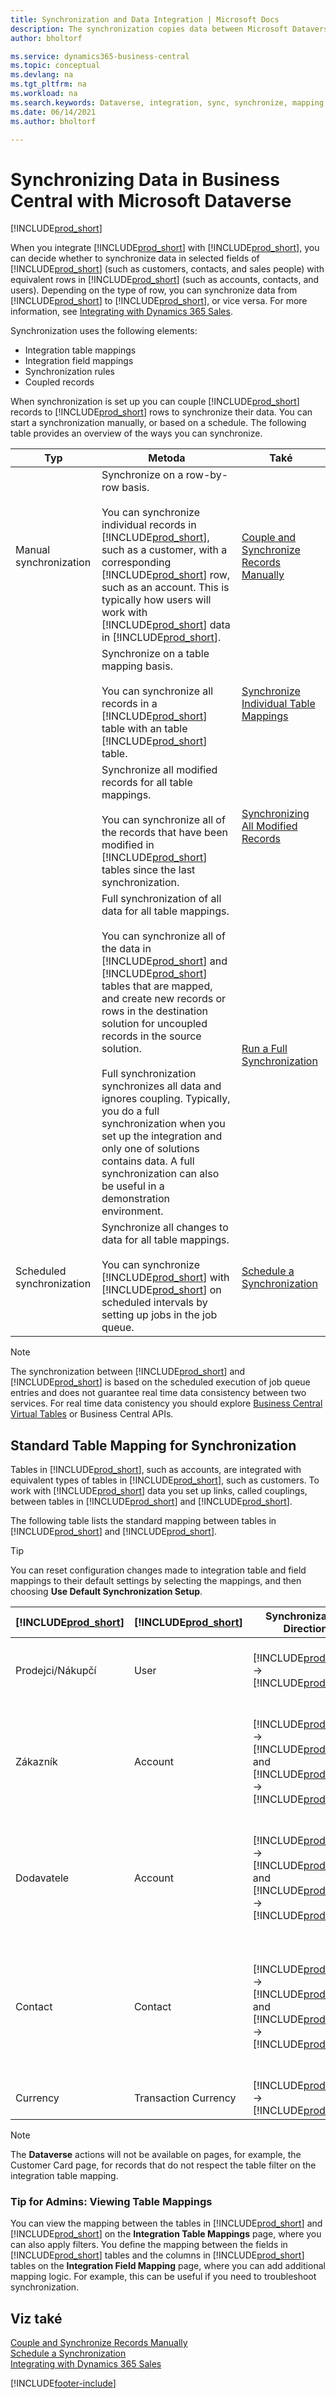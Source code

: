 ```yaml
---
title: Synchronization and Data Integration | Microsoft Docs
description: The synchronization copies data between Microsoft Dataverse tables and Business Central records, and keeps the data in both systems up-to-date.
author: bholtorf

ms.service: dynamics365-business-central
ms.topic: conceptual
ms.devlang: na
ms.tgt_pltfrm: na
ms.workload: na
ms.search.keywords: Dataverse, integration, sync, synchronize, mapping
ms.date: 06/14/2021
ms.author: bholtorf

---
```


# Synchronizing Data in Business Central with Microsoft Dataverse
[!INCLUDE[prod_short](includes/cc_data_platform_banner.md)]

When you integrate [!INCLUDE[prod_short](includes/cds_long_md.md)] with [!INCLUDE[prod_short](includes/prod_short.md)], you can decide whether to synchronize data in selected fields of [!INCLUDE[prod_short](includes/prod_short.md)] (such as customers, contacts, and sales people) with equivalent rows in [!INCLUDE[prod_short](includes/cds_long_md.md)] (such as accounts, contacts, and users). Depending on the type of row, you can synchronize data from [!INCLUDE[prod_short](includes/cds_long_md.md)] to [!INCLUDE[prod_short](includes/prod_short.md)], or vice versa. For more information, see [Integrating with Dynamics 365 Sales](admin-prepare-dynamics-365-for-sales-for-integration.md).

Synchronization uses the following elements:

* Integration table mappings
* Integration field mappings
* Synchronization rules
* Coupled records

When synchronization is set up you can couple [!INCLUDE[prod_short](includes/prod_short.md)] records to [!INCLUDE[prod_short](includes/cds_long_md.md)] rows to synchronize their data. You can start a synchronization manually, or based on a schedule. The following table provides an overview of the ways you can synchronize.

| Typ | Metoda | Také |
|--------|----------|-------|  
| Manual synchronization | Synchronize on a row-by-row basis.<br /><br /> You can synchronize individual records in [!INCLUDE[prod_short](includes/prod_short.md)], such as a customer, with a corresponding [!INCLUDE[prod_short](includes/cds_long_md.md)] row, such as an account. This is typically how users will work with [!INCLUDE[prod_short](includes/cds_long_md.md)] data in [!INCLUDE[prod_short](includes/prod_short.md)]. | [Couple and Synchronize Records Manually](admin-manual-synchronization-of-table-mappings.md#synchronize-individual-table-mappings) |
|  | Synchronize on a table mapping basis.<br /><br /> You can synchronize all records in a [!INCLUDE[prod_short](includes/prod_short.md)] table with an table [!INCLUDE[prod_short](includes/cds_long_md.md)] table. | [Synchronize Individual Table Mappings](admin-manual-synchronization-of-table-mappings.md#synchronize-individual-table-mappings) |
|  | Synchronize all modified records for all table mappings.<br /><br /> You can synchronize all of the records that have been modified in [!INCLUDE[prod_short](includes/prod_short.md)] tables since the last synchronization. | [Synchronizing All Modified Records](admin-manual-synchronization-of-table-mappings.md#synchronizing-all-modified-records) |
|  | Full synchronization of all data for all table mappings.<br /><br /> You can synchronize all of the data in [!INCLUDE[prod_short](includes/prod_short.md)] and [!INCLUDE[prod_short](includes/cds_long_md.md)] tables that are mapped, and create new records or rows in the destination solution for uncoupled records in the source solution.<br /><br /> Full synchronization synchronizes all data and ignores coupling. Typically, you do a full synchronization when you set up the integration and only one of solutions contains data. A full synchronization can also be useful in a demonstration environment. | [Run a Full Synchronization](admin-manual-synchronization-of-table-mappings.md#run-a-full-synchronization) |
| Scheduled synchronization | Synchronize all changes to data for all table mappings.<br /><br /> You can synchronize [!INCLUDE[prod_short](includes/prod_short.md)] with [!INCLUDE[prod_short](includes/cds_long_md.md)] on scheduled intervals by setting up jobs in the job queue. | [Schedule a Synchronization](admin-scheduled-synchronization-using-the-synchronization-job-queue-entries.md) |

> [!NOTE]
> The synchronization between [!INCLUDE[prod_short](includes/cds_long_md.md)] and [!INCLUDE[prod_short](includes/prod_short.md)] is based on the scheduled execution of job queue entries and does not guarantee real time data consistency between two services. For real time data conistency you should explore [Business Central Virtual Tables](/dynamics365/business-central/dev-itpro/powerplatform/powerplat-overview) or Business Central APIs.


## Standard Table Mapping for Synchronization
Tables in [!INCLUDE[prod_short](includes/cds_long_md.md)], such as accounts, are integrated with equivalent types of tables in [!INCLUDE[prod_short](includes/prod_short.md)], such as customers. To work with [!INCLUDE[prod_short](includes/cds_long_md.md)] data you set up links, called couplings, between tables in [!INCLUDE[prod_short](includes/prod_short.md)] and [!INCLUDE[prod_short](includes/cds_long_md.md)].

The following table lists the standard mapping between tables in [!INCLUDE[prod_short](includes/prod_short.md)] and [!INCLUDE[prod_short](includes/cds_long_md.md)].

> [!TIP]
> You can reset configuration changes made to integration table and field mappings to their default settings by selecting the mappings, and then choosing **Use Default Synchronization Setup**.

| [!INCLUDE[prod_short](includes/prod_short.md)] | [!INCLUDE[prod_short](includes/cds_long_md.md)] | Synchronization Direction | Default Filter |
|---------------------------------------------|----------------------------------------------|---------------------------|----------------|
| Prodejci/Nákupčí | User | [!INCLUDE[prod_short](includes/cds_long_md.md)] -> [!INCLUDE[prod_short](includes/prod_short.md)] | [!INCLUDE[prod_short](includes/cds_long_md.md)] contact filter: **Status** is **No**, **User Licensed** is **Yes**, Integration user mode is **No** |
| Zákazník | Account | [!INCLUDE[prod_short](includes/prod_short.md)] -> [!INCLUDE[prod_short](includes/cds_long_md.md)] and [!INCLUDE[prod_short](includes/cds_long_md.md)] -> [!INCLUDE[prod_short](includes/prod_short.md)] | [!INCLUDE[prod_short](includes/cds_long_md.md)] account filter: **Relationship Type** is **Customer** and **Status** is **Active**. [!INCLUDE[prod_short](includes/prod_short.md)] filter: **Blocked** is blank (Customer is not blocked). |
| Dodavatele | Account | [!INCLUDE[prod_short](includes/prod_short.md)] -> [!INCLUDE[prod_short](includes/cds_long_md.md)] and [!INCLUDE[prod_short](includes/cds_long_md.md)] -> [!INCLUDE[prod_short](includes/prod_short.md)] | [!INCLUDE[prod_short](includes/cds_long_md.md)] account filter: **Relationship Type** is **Vendor** and **Status** is **Active**. [!INCLUDE[prod_short](includes/prod_short.md)] filter: **Blocked** is blank (Vendor is not blocked). |
| Contact | Contact | [!INCLUDE[prod_short](includes/prod_short.md)] -> [!INCLUDE[prod_short](includes/cds_long_md.md)] and [!INCLUDE[prod_short](includes/cds_long_md.md)] -> [!INCLUDE[prod_short](includes/prod_short.md)] | [!INCLUDE[prod_short](includes/prod_short.md)] contact filter: **Type** is **Person** and the contact is assigned to a company. [!INCLUDE[prod_short](includes/cds_long_md.md)] contact filter: The contact is assigned to a company and the parent customer type is **Customer**. |
| Currency | Transaction Currency | [!INCLUDE[prod_short](includes/prod_short.md)] -> [!INCLUDE[prod_short](includes/cds_long_md.md)] |  |

> [!NOTE]
> The **Dataverse** actions will not be available on pages, for example, the Customer Card page, for records that do not respect the table filter on the integration table mapping.

### Tip for Admins: Viewing Table Mappings
You can view the mapping between the tables in [!INCLUDE[prod_short](includes/cds_long_md.md)] and [!INCLUDE[prod_short](includes/prod_short.md)] on the **Integration Table Mappings** page, where you can also apply filters. You define the mapping between the fields in [!INCLUDE[prod_short](includes/prod_short.md)] tables and the columns in [!INCLUDE[prod_short](includes/cds_long_md.md)] tables on the **Integration Field Mapping** page, where you can add additional mapping logic. For example, this can be useful if you need to troubleshoot synchronization.

## Viz také
[Couple and Synchronize Records Manually](admin-how-to-couple-and-synchronize-records-manually.md)   
[Schedule a Synchronization](admin-scheduled-synchronization-using-the-synchronization-job-queue-entries.md)   
[Integrating with Dynamics 365 Sales](admin-prepare-dynamics-365-for-sales-for-integration.md)


[!INCLUDE[footer-include](includes/footer-banner.md)]
